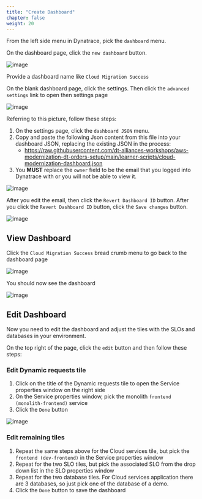 ```yaml
---
title: "Create Dashboard"
chapter: false
weight: 20
---
```


From the left side menu in Dynatrace, pick the `dashboard` menu.

On the dashboard page, click the `new dashboard` button.

![image](/images/lab2-dashboard.png)

Provide a dashboard name like `Cloud Migration Success`

On the blank dashboard page, click the settings.  Then click the `advanced settings` link to open then settings page

![image](/images/lab2-dashboard-settings.png)

Referring to this picture, follow these steps:

1. On the settings page, click the `dashboard JSON` menu.
1. Copy and paste the following Json content from this file into your dashboard JSON, replacing the existing JSON in the process:
    * <a href="https://raw.githubusercontent.com/dt-alliances-workshops/aws-modernization-dt-orders-setup/main/learner-scripts/cloud-modernization-dashboard.json" target="_blank">https://raw.githubusercontent.com/dt-alliances-workshops/aws-modernization-dt-orders-setup/main/learner-scripts/cloud-modernization-dashboard.json</a>
1. You **MUST** replace the `owner` field to be the email that you logged into Dynatrace with or you will not be able to view it. 

![image](/images/lab2-dashboard-json.png)

After you edit the email, then click the `Revert Dashboard ID` button.  After you click the `Revert Dashboard ID` button, click the `Save changes` button.

![image](/images/lab3-save-dashboard.png)

## View Dashboard

Click the `Cloud Migration Success` bread crumb menu to go back to the dashboard page

![image](/images/lab2-dashboard-bread.png)

You should now see the dashboard

![image](/images/lab2-dashboard-view.png)

## Edit Dashboard

Now you need to edit the dashboard and adjust the tiles with the SLOs and databases in your environment.

On the top right of the page, click the `edit` button and then follow these steps:

### Edit Dynamic requests tile

1. Click on the title of the Dynamic requests tile to open the Service properties window on the right side 
1. On the Service properties window, pick the monolith `frontend (monolith-frontend)` service
1. Click the `Done` button

![image](/images/lab2-dashboard-edit-tile.png)

### Edit remaining tiles

1. Repeat the same steps above for the Cloud services tile, but pick the `frontend (dev-frontend)` in the Service properties window
1. Repeat for the two SLO tiles, but pick the associated SLO from the drop down list in the SLO properties window
1. Repeat for the two database tiles. For Cloud services application there are 3 databases, so just pick one of the database of a demo.
1. Click the `Done` button to save the dashboard


